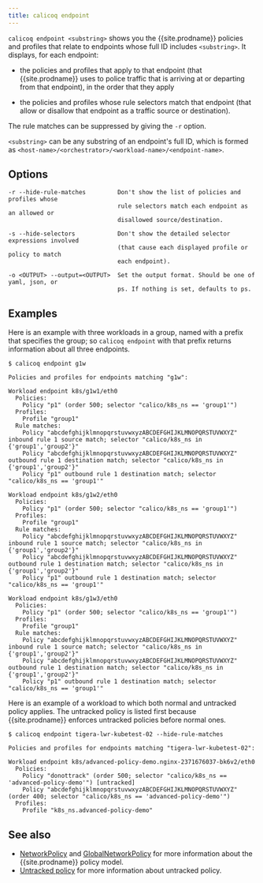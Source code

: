 ```yaml
---
title: calicoq endpoint
---
```


`calicoq endpoint <substring>` shows you the {{site.prodname}} policies and profiles that
relate to endpoints whose full ID includes `<substring>`.  It displays, for
each endpoint:

- the policies and profiles that apply to that endpoint (that {{site.prodname}} uses to
  police traffic that is arriving at or departing from that endpoint), in the
  order that they apply

- the policies and profiles whose rule selectors match that endpoint (that
  allow or disallow that endpoint as a traffic source or destination).

The rule matches can be suppressed by giving the `-r` option.

`<substring>` can be any substring of an endpoint's full ID, which is formed
as `<host-name>/<orchestrator>/<workload-name>/<endpoint-name>`.

## Options

```
-r --hide-rule-matches         Don't show the list of policies and profiles whose
                               rule selectors match each endpoint as an allowed or
                               disallowed source/destination.

-s --hide-selectors            Don't show the detailed selector expressions involved
                               (that cause each displayed profile or policy to match
                               each endpoint).

-o <OUTPUT> --output=<OUTPUT>  Set the output format. Should be one of yaml, json, or
                               ps. If nothing is set, defaults to ps.
```

## Examples

Here is an example with three workloads in a group, named with a prefix that
specifies the group; so `calicoq endpoint` with that prefix returns information
about all three endpoints.
```
$ calicoq endpoint g1w

Policies and profiles for endpoints matching "g1w":

Workload endpoint k8s/g1w1/eth0
  Policies:
    Policy "p1" (order 500; selector "calico/k8s_ns == 'group1'")
  Profiles:
    Profile "group1"
  Rule matches:
    Policy "abcdefghijklmnopqrstuvwxyzABCDEFGHIJKLMNOPQRSTUVWXYZ" inbound rule 1 source match; selector "calico/k8s_ns in {'group1','group2'}"
    Policy "abcdefghijklmnopqrstuvwxyzABCDEFGHIJKLMNOPQRSTUVWXYZ" outbound rule 1 destination match; selector "calico/k8s_ns in {'group1','group2'}"
    Policy "p1" outbound rule 1 destination match; selector "calico/k8s_ns == 'group1'"

Workload endpoint k8s/g1w2/eth0
  Policies:
    Policy "p1" (order 500; selector "calico/k8s_ns == 'group1'")
  Profiles:
    Profile "group1"
  Rule matches:
    Policy "abcdefghijklmnopqrstuvwxyzABCDEFGHIJKLMNOPQRSTUVWXYZ" inbound rule 1 source match; selector "calico/k8s_ns in {'group1','group2'}"
    Policy "abcdefghijklmnopqrstuvwxyzABCDEFGHIJKLMNOPQRSTUVWXYZ" outbound rule 1 destination match; selector "calico/k8s_ns in {'group1','group2'}"
    Policy "p1" outbound rule 1 destination match; selector "calico/k8s_ns == 'group1'"

Workload endpoint k8s/g1w3/eth0
  Policies:
    Policy "p1" (order 500; selector "calico/k8s_ns == 'group1'")
  Profiles:
    Profile "group1"
  Rule matches:
    Policy "abcdefghijklmnopqrstuvwxyzABCDEFGHIJKLMNOPQRSTUVWXYZ" inbound rule 1 source match; selector "calico/k8s_ns in {'group1','group2'}"
    Policy "abcdefghijklmnopqrstuvwxyzABCDEFGHIJKLMNOPQRSTUVWXYZ" outbound rule 1 destination match; selector "calico/k8s_ns in {'group1','group2'}"
    Policy "p1" outbound rule 1 destination match; selector "calico/k8s_ns == 'group1'"
```

Here is an example of a workload to which both normal and untracked policy
applies.  The untracked policy is listed first because {{site.prodname}} enforces
untracked policies before normal ones.
```
$ calicoq endpoint tigera-lwr-kubetest-02 --hide-rule-matches

Policies and profiles for endpoints matching "tigera-lwr-kubetest-02":

Workload endpoint k8s/advanced-policy-demo.nginx-2371676037-bk6v2/eth0
  Policies:
    Policy "donottrack" (order 500; selector "calico/k8s_ns == 'advanced-policy-demo'") [untracked]
    Policy "abcdefghijklmnopqrstuvwxyzABCDEFGHIJKLMNOPQRSTUVWXYZ" (order 400; selector "calico/k8s_ns == 'advanced-policy-demo'")
  Profiles:
    Profile "k8s_ns.advanced-policy-demo"
```

## See also

-  [NetworkPolicy]({{site.baseurl}}/{{page.version}}/reference/calicoctl/resources/networkpolicy) and
   [GlobalNetworkPolicy]({{site.baseurl}}/{{page.version}}/reference/calicoctl/resources/globalnetworkpolicy)
   for more information about the {{site.prodname}} policy model.
-  [Untracked policy]({{site.baseurl}}/{{page.version}}/getting-started/bare-metal/bare-metal) for
   more information about untracked policy.

